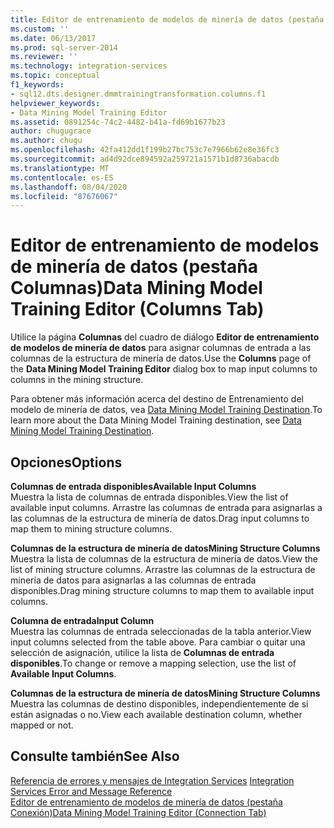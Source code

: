 ```yaml
---
title: Editor de entrenamiento de modelos de minería de datos (pestaña columnas) | Microsoft Docs
ms.custom: ''
ms.date: 06/13/2017
ms.prod: sql-server-2014
ms.reviewer: ''
ms.technology: integration-services
ms.topic: conceptual
f1_keywords:
- sql12.dts.designer.dmmtrainingtransformation.columns.f1
helpviewer_keywords:
- Data Mining Model Training Editor
ms.assetid: 0891254c-74c2-4482-b41a-fd69b1677b23
author: chugugrace
ms.author: chugu
ms.openlocfilehash: 42fa412dd1f199b27bc753c7e7966b62e8e36fc3
ms.sourcegitcommit: ad4d92dce894592a259721a1571b1d8736abacdb
ms.translationtype: MT
ms.contentlocale: es-ES
ms.lasthandoff: 08/04/2020
ms.locfileid: "87676067"
---
```

# <a name="data-mining-model-training-editor-columns-tab"></a><span data-ttu-id="6a059-102">Editor de entrenamiento de modelos de minería de datos (pestaña Columnas)</span><span class="sxs-lookup"><span data-stu-id="6a059-102">Data Mining Model Training Editor (Columns Tab)</span></span>
  <span data-ttu-id="6a059-103">Utilice la página **Columnas** del cuadro de diálogo **Editor de entrenamiento de modelos de minería de datos** para asignar columnas de entrada a las columnas de la estructura de minería de datos.</span><span class="sxs-lookup"><span data-stu-id="6a059-103">Use the **Columns** page of the **Data Mining Model Training Editor** dialog box to map input columns to columns in the mining structure.</span></span>  
  
 <span data-ttu-id="6a059-104">Para obtener más información acerca del destino de Entrenamiento del modelo de minería de datos, vea [Data Mining Model Training Destination](data-flow/data-mining-model-training-destination.md).</span><span class="sxs-lookup"><span data-stu-id="6a059-104">To learn more about the Data Mining Model Training destination, see [Data Mining Model Training Destination](data-flow/data-mining-model-training-destination.md).</span></span>  
  
## <a name="options"></a><span data-ttu-id="6a059-105">Opciones</span><span class="sxs-lookup"><span data-stu-id="6a059-105">Options</span></span>  
 <span data-ttu-id="6a059-106">**Columnas de entrada disponibles**</span><span class="sxs-lookup"><span data-stu-id="6a059-106">**Available Input Columns**</span></span>  
 <span data-ttu-id="6a059-107">Muestra la lista de columnas de entrada disponibles.</span><span class="sxs-lookup"><span data-stu-id="6a059-107">View the list of available input columns.</span></span> <span data-ttu-id="6a059-108">Arrastre las columnas de entrada para asignarlas a las columnas de la estructura de minería de datos.</span><span class="sxs-lookup"><span data-stu-id="6a059-108">Drag input columns to map them to mining structure columns.</span></span>  
  
 <span data-ttu-id="6a059-109">**Columnas de la estructura de minería de datos**</span><span class="sxs-lookup"><span data-stu-id="6a059-109">**Mining Structure Columns**</span></span>  
 <span data-ttu-id="6a059-110">Muestra la lista de columnas de la estructura de minería de datos.</span><span class="sxs-lookup"><span data-stu-id="6a059-110">View the list of mining structure columns.</span></span> <span data-ttu-id="6a059-111">Arrastre las columnas de la estructura de minería de datos para asignarlas a las columnas de entrada disponibles.</span><span class="sxs-lookup"><span data-stu-id="6a059-111">Drag mining structure columns to map them to available input columns.</span></span>  
  
 <span data-ttu-id="6a059-112">**Columna de entrada**</span><span class="sxs-lookup"><span data-stu-id="6a059-112">**Input Column**</span></span>  
 <span data-ttu-id="6a059-113">Muestra las columnas de entrada seleccionadas de la tabla anterior.</span><span class="sxs-lookup"><span data-stu-id="6a059-113">View input columns selected from the table above.</span></span> <span data-ttu-id="6a059-114">Para cambiar o quitar una selección de asignación, utilice la lista de **Columnas de entrada disponibles**.</span><span class="sxs-lookup"><span data-stu-id="6a059-114">To change or remove a mapping selection, use the list of **Available Input Columns**.</span></span>  
  
 <span data-ttu-id="6a059-115">**Columnas de la estructura de minería de datos**</span><span class="sxs-lookup"><span data-stu-id="6a059-115">**Mining Structure Columns**</span></span>  
 <span data-ttu-id="6a059-116">Muestra las columnas de destino disponibles, independientemente de si están asignadas o no.</span><span class="sxs-lookup"><span data-stu-id="6a059-116">View each available destination column, whether mapped or not.</span></span>  
  
## <a name="see-also"></a><span data-ttu-id="6a059-117">Consulte también</span><span class="sxs-lookup"><span data-stu-id="6a059-117">See Also</span></span>  
 <span data-ttu-id="6a059-118">[Referencia de errores y mensajes de Integration Services](../../2014/integration-services/integration-services-error-and-message-reference.md) </span><span class="sxs-lookup"><span data-stu-id="6a059-118">[Integration Services Error and Message Reference](../../2014/integration-services/integration-services-error-and-message-reference.md) </span></span>  
 [<span data-ttu-id="6a059-119">Editor de entrenamiento de modelos de minería de datos &#40;pestaña Conexión&#41;</span><span class="sxs-lookup"><span data-stu-id="6a059-119">Data Mining Model Training Editor &#40;Connection Tab&#41;</span></span>](../../2014/integration-services/data-mining-model-training-editor-connection-tab.md)  
  
  
